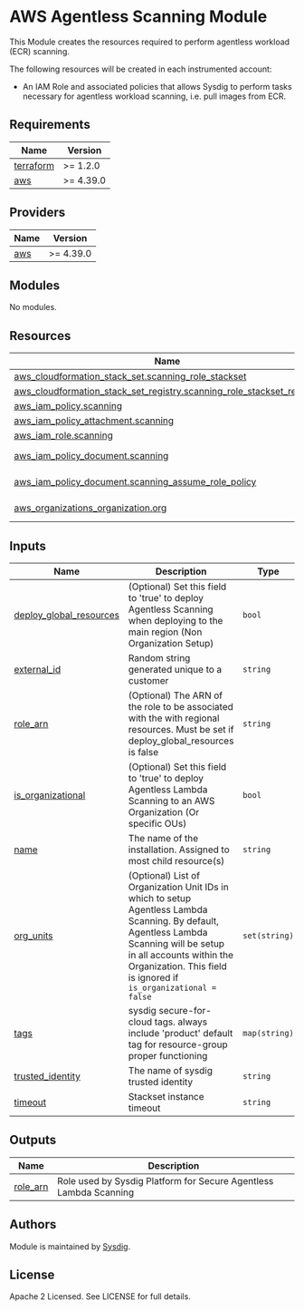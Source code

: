 # AWS Agentless Scanning Module

This Module creates the resources required to perform agentless workload (ECR) scanning.

The following resources will be created in each instrumented account:
- An IAM Role and associated policies that allows Sysdig to perform tasks necessary for agentless workload scanning, i.e.
pull images from ECR.

<!-- BEGINNING OF PRE-COMMIT-TERRAFORM DOCS HOOK -->
## Requirements

| Name | Version   |
|------|-----------|
| <a name="requirement_terraform"></a> [terraform](#requirement\_terraform) | >= 1.2.0  |
| <a name="requirement_aws"></a> [aws](#requirement\_aws) | >= 4.39.0 |

## Providers

| Name | Version |
|------|---------|
| <a name="provider_aws"></a> [aws](#provider\_aws) | >= 4.39.0 |

## Modules

No modules.

## Resources

| Name                                                                                                                                                                                   | Type |
|----------------------------------------------------------------------------------------------------------------------------------------------------------------------------------------|------|
| [aws_cloudformation_stack_set.scanning_role_stackset](https://registry.terraform.io/providers/hashicorp/aws/latest/docs/resources/cloudformation_stack_set)                            | resource |
| [aws_cloudformation_stack_set_registry.scanning_role_stackset_registry](https://registry.terraform.io/providers/hashicorp/aws/latest/docs/resources/cloudformation_stack_set_instance) | resource |
| [aws_iam_policy.scanning](https://registry.terraform.io/providers/hashicorp/aws/latest/docs/resources/iam_policy)                                                                      | resource |
| [aws_iam_policy_attachment.scanning](https://registry.terraform.io/providers/hashicorp/aws/latest/docs/resources/iam_policy_attachment)                                                | resource |
| [aws_iam_role.scanning](https://registry.terraform.io/providers/hashicorp/aws/latest/docs/resources/iam_role)                                                                          | resource |
| [aws_iam_policy_document.scanning](https://registry.terraform.io/providers/hashicorp/aws/latest/docs/data-sources/iam_policy_document)                                                 | data source |
| [aws_iam_policy_document.scanning_assume_role_policy](https://registry.terraform.io/providers/hashicorp/aws/latest/docs/data-sources/iam_policy_document)                              | data source |
| [aws_organizations_organization.org](https://registry.terraform.io/providers/hashicorp/aws/latest/docs/data-sources/organizations_organization)                                        | data source |

## Inputs

| Name | Description                                                                                                                                                                                                                             | Type | Default                                                     | Required |
|------|-----------------------------------------------------------------------------------------------------------------------------------------------------------------------------------------------------------------------------------------|------|-------------------------------------------------------------|:--------:|
| <a name="input_deploy_global_resources"></a> [deploy\_global\_resources](#input\_deploy\_global\_resources) | (Optional) Set this field to 'true' to deploy Agentless Scanning when deploying to the main region (Non Organization Setup)                                                                                                             | `bool` | `false`                                                     | no |
| <a name="input_external_id"></a> [external\_id](#input\_external\_id) | Random string generated unique to a customer                                                                                                                                                                                            | `string` | n/a                                                         | yes |
| <a name="input_role_arn"></a> [role\_arn](#input\_role\_arn) | (Optional) The ARN of the role to be associated with the with regional resources. Must be set if deploy_global_resources is false                                                                                                       | `string` | `""`                                                        | no |
| <a name="input_is_organizational"></a> [is\_organizational](#input\_is\_organizational) | (Optional) Set this field to 'true' to deploy Agentless Lambda Scanning to an AWS Organization (Or specific OUs)                                                                                                                        | `bool` | `false`                                                     | no |
| <a name="input_name"></a> [name](#input\_name) | The name of the installation. Assigned to most child resource(s)                                                                                                                                                                        | `string` | `"sysdig-workload-scanning"`                                | no |
| <a name="input_org_units"></a> [org\_units](#input\_org\_units) | (Optional) List of Organization Unit IDs in which to setup Agentless Lambda Scanning. By default, Agentless Lambda Scanning will be setup in all accounts within the Organization. This field is ignored if `is_organizational = false` | `set(string)` | `[]`                                                        | no |
| <a name="input_tags"></a> [tags](#input\_tags) | sysdig secure-for-cloud tags. always include 'product' default tag for resource-group proper functioning                                                                                                                                | `map(string)` | <pre>{<br>  "product": "sysdig-secure-for-cloud"<br>}</pre> | no |
| <a name="input_trusted_identity"></a> [trusted\_identity](#input\_trusted\_identity) | The name of sysdig trusted identity                                                                                                                                                                                                     | `string` | n/a                                                         | yes |
| <a name="input_timeout"></a> [timeout](#input\_timeout) | Stackset instance timeout                                                                                                                                                                                                               | `string` | `"30m"` | no |

## Outputs

| Name | Description                                                       |
|------|-------------------------------------------------------------------|
| <a name="output_role_arn"></a> [role\_arn](#output\_role\_arn) | Role used by Sysdig Platform for Secure Agentless Lambda Scanning |
<!-- END OF PRE-COMMIT-TERRAFORM DOCS HOOK -->

## Authors

Module is maintained by [Sysdig](https://sysdig.com).

## License

Apache 2 Licensed. See LICENSE for full details.
